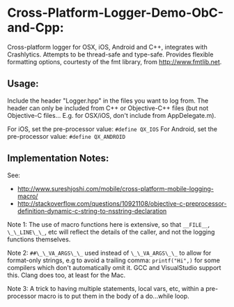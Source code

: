 # Cross-Platform-Logger-Demo-ObC-and-Cpp:

Cross-platform logger for OSX, iOS, Android and C++, integrates with Crashlytics. Attempts to be thread-safe and type-safe. Provides flexible formatting options, courtesty of the fmt library, from http://www.fmtlib.net.

## Usage:

Include the header "Logger.hpp" in the files you want to log from. The header can only be included from C++ or Objective-C++ files (but not Objective-C files... E.g. for OSX/iOS, don't include from AppDelegate.m).  

For iOS, set the pre-processor value: `#define QX_IOS`
For Android, set the pre-processor value: `#define QX_ANDROID`


## Implementation Notes:

See:
* http://www.sureshjoshi.com/mobile/cross-platform-mobile-logging-macro/
* http://stackoverflow.com/questions/10921108/objective-c-preprocessor-definition-dynamic-c-string-to-nsstring-declaration

Note 1: The use of macro functions here is extensive, so that `__FILE__`,
`\_\_LINE\_\_`, etc will reflect the details of the caller, and not the
logging functions themselves.

Note 2: `##\_\_VA_ARGS\_\_` used instead of `\_\_VA_ARGS\_\_` to allow for format-only
strings, e.g to avoid a trailing comma: `printf("Hi",)` for some compilers
which don't automatically omit it. GCC and VisualStudio support this. 
Clang does too, at least for the Mac.

Note 3: A trick to having multiple statements, local vars, etc, within a pre-processor 
macro is to put them in the body of a do...while loop.
